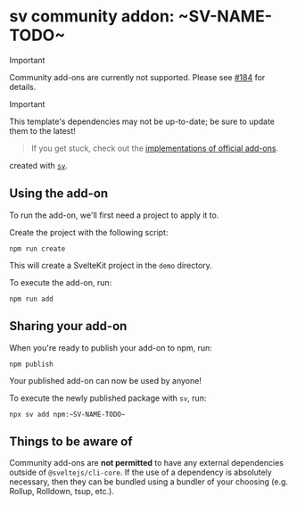 # sv community addon: ~SV-NAME-TODO~

> [!IMPORTANT]
> Community add-ons are currently not supported. Please see [#184](https://github.com/sveltejs/cli/issues/184) for details.

> [!IMPORTANT]
> This template's dependencies may not be up-to-date; be sure to update them to the latest!

> If you get stuck, check out the [implementations of official add-ons](https://github.com/sveltejs/cli/tree/main/packages/addons).

created with [`sv`](https://svelte.dev/docs/cli/sv-create#Options-template-name).

## Using the add-on

To run the add-on, we'll first need a project to apply it to.

Create the project with the following script:

```shell
npm run create
```

This will create a SvelteKit project in the `demo` directory.

To execute the add-on, run:

```shell
npm run add
```

## Sharing your add-on

When you're ready to publish your add-on to npm, run:

```shell
npm publish
```

Your published add-on can now be used by anyone!

To execute the newly published package with `sv`, run:

```shell
npx sv add npm:~SV-NAME-TODO~
```

## Things to be aware of

Community add-ons are **not permitted** to have any external dependencies outside of `@sveltejs/cli-core`. If the use of a dependency is absolutely necessary, then they can be bundled using a bundler of your choosing (e.g. Rollup, Rolldown, tsup, etc.).
